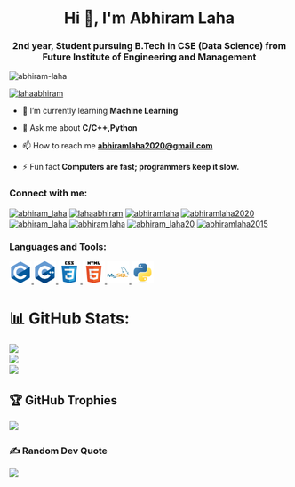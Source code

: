 <h1 align="center">Hi 👋, I'm Abhiram Laha</h1>
<h3 align="center">2nd year, Student pursuing B.Tech in CSE (Data Science) from Future Institute of Engineering and Management</h3>

<p align="left"> <img src="https://komarev.com/ghpvc/?username=abhiram-laha&label=Profile%20views&color=0e75b6&style=flat" alt="abhiram-laha" /> </p>



<p align="left"> <a href="https://twitter.com/lahaabhiram" target="blank"><img src="https://img.shields.io/twitter/follow/lahaabhiram?logo=twitter&style=for-the-badge" alt="lahaabhiram" /></a> </p>

- 🌱 I’m currently learning **Machine Learning**

- 💬 Ask me about **C/C++,Python**

- 📫 How to reach me **abhiramlaha2020@gmail.com**

- ⚡ Fun fact **Computers are fast; programmers keep it slow.**

<h3 align="left">Connect with me:</h3>
<p align="left">
<a href="https://codepen.io/abhiram_laha" target="blank"><img align="center" src="https://raw.githubusercontent.com/rahuldkjain/github-profile-readme-generator/master/src/images/icons/Social/codepen.svg" alt="abhiram_laha" height="30" width="40" /></a>
<a href="https://twitter.com/lahaabhiram" target="blank"><img align="center" src="https://raw.githubusercontent.com/rahuldkjain/github-profile-readme-generator/master/src/images/icons/Social/twitter.svg" alt="lahaabhiram" height="30" width="40" /></a>
<a href="https://linkedin.com/in/abhiramlaha" target="blank"><img align="center" src="https://raw.githubusercontent.com/rahuldkjain/github-profile-readme-generator/master/src/images/icons/Social/linked-in-alt.svg" alt="abhiramlaha" height="30" width="40" /></a>
<a href="https://fb.com/abhiramlaha2020" target="blank"><img align="center" src="https://raw.githubusercontent.com/rahuldkjain/github-profile-readme-generator/master/src/images/icons/Social/facebook.svg" alt="abhiramlaha2020" height="30" width="40" /></a>
<a href="https://instagram.com/abhiram_laha" target="blank"><img align="center" src="https://raw.githubusercontent.com/rahuldkjain/github-profile-readme-generator/master/src/images/icons/Social/instagram.svg" alt="abhiram_laha" height="30" width="40" /></a>
<a href="https://www.youtube.com/c/abhiram laha" target="blank"><img align="center" src="https://raw.githubusercontent.com/rahuldkjain/github-profile-readme-generator/master/src/images/icons/Social/youtube.svg" alt="abhiram laha" height="30" width="40" /></a>
<a href="https://www.codechef.com/users/abhiram_laha20" target="blank"><img align="center" src="https://cdn.jsdelivr.net/npm/simple-icons@3.1.0/icons/codechef.svg" alt="abhiram_laha20" height="30" width="40" /></a>
<a href="https://www.hackerrank.com/abhiramlaha2015" target="blank"><img align="center" src="https://raw.githubusercontent.com/rahuldkjain/github-profile-readme-generator/master/src/images/icons/Social/hackerrank.svg" alt="abhiramlaha2015" height="30" width="40" /></a>
</p>

<h3 align="left">Languages and Tools:</h3>
<p align="left"> <a href="https://www.cprogramming.com/" target="_blank" rel="noreferrer"> <img src="https://raw.githubusercontent.com/devicons/devicon/master/icons/c/c-original.svg" alt="c" width="40" height="40"/> </a> <a href="https://www.w3schools.com/cpp/" target="_blank" rel="noreferrer"> <img src="https://raw.githubusercontent.com/devicons/devicon/master/icons/cplusplus/cplusplus-original.svg" alt="cplusplus" width="40" height="40"/> </a> <a href="https://www.w3schools.com/css/" target="_blank" rel="noreferrer"> <img src="https://raw.githubusercontent.com/devicons/devicon/master/icons/css3/css3-original-wordmark.svg" alt="css3" width="40" height="40"/> </a> <a href="https://www.w3.org/html/" target="_blank" rel="noreferrer"> <img src="https://raw.githubusercontent.com/devicons/devicon/master/icons/html5/html5-original-wordmark.svg" alt="html5" width="40" height="40"/> </a> <a href="https://www.mysql.com/" target="_blank" rel="noreferrer"> <img src="https://raw.githubusercontent.com/devicons/devicon/master/icons/mysql/mysql-original-wordmark.svg" alt="mysql" width="40" height="40"/> </a> <a href="https://www.python.org" target="_blank" rel="noreferrer"> <img src="https://raw.githubusercontent.com/devicons/devicon/master/icons/python/python-original.svg" alt="python" width="40" height="40"/> </a> </p>



# 📊 GitHub Stats:
![](https://github-readme-stats.vercel.app/api?username=Abhiram-Laha&theme=radical&hide_border=false&include_all_commits=true&count_private=true)<br/>
![](https://github-readme-streak-stats.herokuapp.com/?user=Abhiram-Laha&theme=radical&hide_border=false)<br/>
![](https://github-readme-stats.vercel.app/api/top-langs/?username=Abhiram-Laha&theme=radical&hide_border=false&include_all_commits=true&count_private=true&layout=compact)

## 🏆 GitHub Trophies
![](https://github-profile-trophy.vercel.app/?username=Abhiram-Laha&theme=discord&no-frame=false&no-bg=true&margin-w=4)

### ✍️ Random Dev Quote
![](https://quotes-github-readme.vercel.app/api?type=horizontal&theme=tokyonight)
